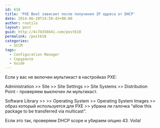 ```yaml
---
id: 618
title: 'PXE Boot зависает после получения IP адреса от DHCP'
date: 2014-06-20T14:59:43+00:00
author: rootilo
layout: post
guid: http://4c74356b41.com/post618
permalink: /post618
categories:
  - SCCM
tags:
  - Configuration Manager
  - Copypaste
  - Guide
---
```

Если у вас не включен мультикаст в настройках PXE:
  
Administration >> Site >> Site Settings >> Site Systems >> Distribution Point - проверяем выключен ли мультикаст.
  
Software Library >> >> Operating System >> Operating System Images >> образ который используется для PXE >> убрана ли галочка &#8220;allow this package to be transferred via multicast&#8221;.

Если это так, проверяем DHCP scope и убираем опцию 43. Voila!